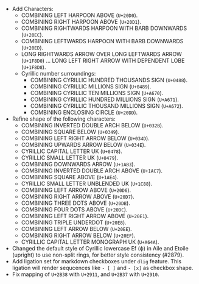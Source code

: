 * Add Characters:
  - COMBINING LEFT HARPOON ABOVE (`U+20D0`).
  - COMBINING RIGHT HARPOON ABOVE (`U+20D1`).
  - COMBINING RIGHTWARDS HARPOON WITH BARB DOWNWARDS (`U+20EC`).
  - COMBINING LEFTWARDS HARPOON WITH BARB DOWNWARDS (`U+20ED`).
  - LONG RIGHTWARDS ARROW OVER LONG LEFTWARDS ARROW (`U+1F8D0`) ... LONG LEFT RIGHT ARROW WITH DEPENDENT LOBE (`U+1F8D8`).
  - Cyrillic number surroundings:
    - COMBINING CYRILLIC HUNDRED THOUSANDS SIGN (`U+0488`).
    - COMBINING CYRILLIC MILLIONS SIGN (`U+0489`).
    - COMBINING CYRILLIC TEN MILLIONS SIGN (`U+A670`).
    - COMBINING CYRILLIC HUNDRED MILLIONS SIGN (`U+A671`).
    - COMBINING CYRILLIC THOUSAND MILLIONS SIGN (`U+A672`).
    - COMBINING ENCLOSING CIRCLE (`U+20DD`).
* Refine shape of the following characters:
  - COMBINING INVERTED DOUBLE ARCH BELOW (`U+032B`).
  - COMBINING SQUARE BELOW (`U+0349`).
  - COMBINING LEFT RIGHT ARROW BELOW (`U+034D`).
  - COMBINING UPWARDS ARROW BELOW (`U+034E`).
  - CYRILLIC CAPITAL LETTER UK (`U+0478`).
  - CYRILLIC SMALL LETTER UK (`U+0479`).
  - COMBINING DOWNWARDS ARROW (`U+1AB3`).
  - COMBINING INVERTED DOUBLE ARCH ABOVE (`U+1AC7`).
  - COMBINING SQUARE ABOVE (`U+1AE4`).
  - CYRILLIC SMALL LETTER UNBLENDED UK (`U+1C88`).
  - COMBINING LEFT ARROW ABOVE (`U+20D6`).
  - COMBINING RIGHT ARROW ABOVE (`U+20D7`).
  - COMBINING THREE DOTS ABOVE (`U+20DB`).
  - COMBINING FOUR DOTS ABOVE (`U+20DC`).
  - COMBINING LEFT RIGHT ARROW ABOVE (`U+20E1`).
  - COMBINING TRIPLE UNDERDOT (`U+20E8`).
  - COMBINING LEFT ARROW BELOW (`U+20EE`).
  - COMBINING RIGHT ARROW BELOW (`U+20EF`).
  - CYRILLIC CAPITAL LETTER MONOGRAPH UK (`U+A64A`).
* Changed the default style of Cyrillic lowercase Ef (ф) in Aile and Etoile (upright) to use non-split rings, for better style consistency (#2879).
* Add ligation set for markdown checkboxes under `dlig` feature. This ligation will render sequcences like `- [ ]` and `- [x]` as checkbox shape.
* Fix mapping of `U+2B38` with `U+2911`, and `U+2B37` with `U+2910`.
